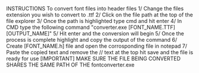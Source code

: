 INSTRUCTIONS
To convert font files into header files
1/ Change the files extension you wish to convert to .ttf
2/ Click on the file path at the top of the file explorer
3/ Once the path is highlighted type cmd and hit enter
4/ In CMD type the following command "converter.exe [FONT_NAME.TTF] [OUTPUT_NAME]"
5/ Hit enter and the conversion will begin
5/ Once the process is complete highlight and copy the output of the command
6/ Create [FONT_NAME.h] file and open the corrosponding file in notepad
7/ Paste the copied text and remove the // text at the top hit save and the file is ready for use
[IMPORTANT] MAKE SURE THE FILE BEING CONVERTED SHARES THE SAME PATH OF THE fontconverter.exe